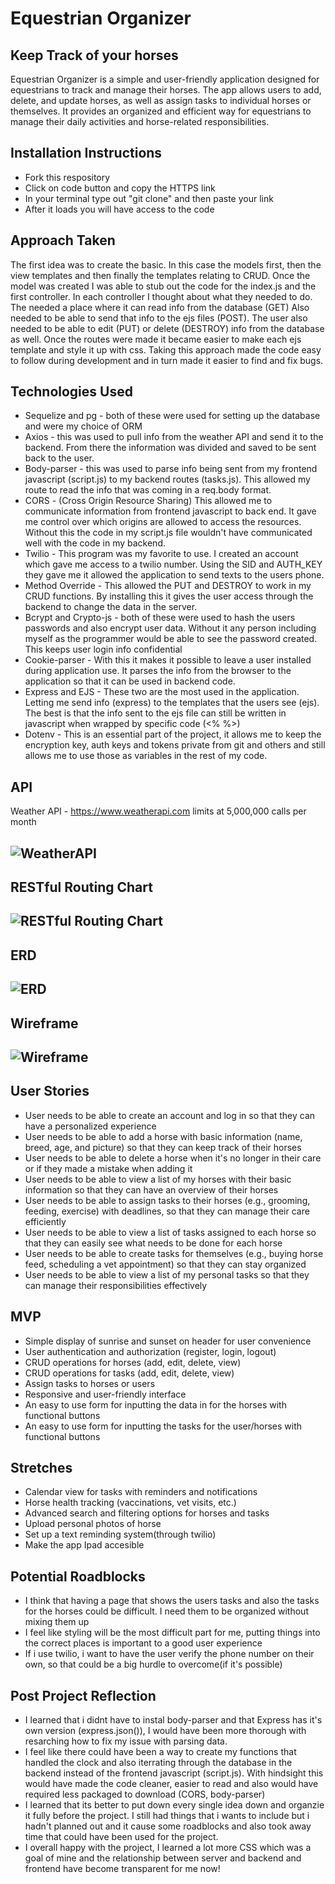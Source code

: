 # Equestrian Organizer

## Keep Track of your horses
Equestrian Organizer is a simple and user-friendly application designed for equestrians to track and manage their horses. The app allows users to add, delete, and update horses, as well as assign tasks to individual horses or themselves. It provides an organized and efficient way for equestrians to manage their daily activities and horse-related responsibilities.

## Installation Instructions
* Fork this respository
* Click on code button and copy the HTTPS link
* In your terminal type out "git clone" and then paste your link
* After it loads you will have access to the code

## Approach Taken

The first idea was to create the basic. In this case the models first, then the view templates and then finally the templates relating to CRUD.
Once the model was created I was able to stub out the code for the index.js and the first controller. In each controller I thought about what they needed to do. The needed a place where it can read info from the database (GET) Also needed to be able to send that info to the ejs files (POST). The user also needed to be able to edit (PUT) or delete (DESTROY) info from the database as well. Once the routes were made it became easier to make each ejs template and style it up with css. Taking this approach made the code easy to follow during development and in turn made it easier to find and fix bugs. 

## Technologies Used 
* Sequelize and pg - both of these were used for setting up the database and were my choice of ORM
* Axios - this was used to pull info from the weather API and send it to the backend. From there the information was divided and saved to be sent back to the user.
* Body-parser - this was used to parse info being sent from my frontend javascript (script.js) to my backend routes (tasks.js). This allowed my route to read the info that was coming in a req.body format.
* CORS - (Cross Origin Resource Sharing) This allowed me to communicate information from frontend javascript to back end. It gave me control over which origins are allowed to access the resources. Without this the code in my script.js file wouldn't have communicated well with the code in my backend.
* Twilio - This program was my favorite to use. I created an account which gave me access to a twilio number. Using the SID and AUTH_KEY they gave me it allowed the application to send texts to the users phone. 
* Method Override - This allowed the PUT and DESTROY to work in my CRUD functions. By installing this it gives the user access through the backend to change the data in the server.
* Bcrypt and Crypto-js - both of these were used to hash the users passwords and also encrypt user data. Without it any person including myself as the programmer would be able to see the password created. This keeps user login info confidential
* Cookie-parser - With this it makes it possible to leave a user installed during application use. It parses the info from the browser to the application so that it can be used in backend code.
* Express and EJS - These two are the most used in the application. Letting me send info (express) to the templates that the users see (ejs). The best is that the info sent to the ejs file can still be written in javascript when wrapped by specific code (<% %>)
* Dotenv - This is an essential part of the project, it allows me to keep the encryption key, auth keys and tokens private from git and others and still allows me to use those as variables in the rest of my code.

## API

Weather API - https://www.weatherapi.com
limits at 5,000,000 calls per month

![WeatherAPI](./images/weatherAPI.png)
---
## RESTful Routing Chart
![RESTful Routing Chart](./images/Restful.png)
---
## ERD
![ERD](./images/erd.png)
---
## Wireframe
![Wireframe](./images/wireframe.png)
---
## User Stories
* User needs to be able to create an account and log in so that they can have a personalized experience
* User needs to be able to add a horse with basic information (name, breed, age, and picture) so that they can keep track of their horses
* User needs to be able to delete a horse when it's no longer in their care or if they made a mistake when adding it
* User needs to be able to view a list of my horses with their basic information so that they can have an overview of their horses
* User needs to be able to assign tasks to their horses (e.g., grooming, feeding, exercise) with deadlines, so that they can manage their care efficiently
* User needs to be able to view a list of tasks assigned to each horse so that they can easily see what needs to be done for each horse
* User needs to be able to create tasks for themselves (e.g., buying horse feed, scheduling a vet appointment) so that they can stay organized
* User needs to be able to view a list of my personal tasks so that they can manage their responsibilities effectively
## MVP
* Simple display of sunrise and sunset on header for user convenience
* User authentication and authorization (register, login, logout)
* CRUD operations for horses (add, edit, delete, view)
* CRUD operations for tasks (add, edit, delete, view)
* Assign tasks to horses or users
* Responsive and user-friendly interface
* An easy to use form for inputting the data in for the horses with functional buttons
* An easy to use form for inputting the tasks for the user/horses with functional buttons
## Stretches
* Calendar view for tasks with reminders and notifications
* Horse health tracking (vaccinations, vet visits, etc.)
* Advanced search and filtering options for horses and tasks
* Upload personal photos of horse
* Set up a text reminding system(through twilio)
* Make the app Ipad accesible
## Potential Roadblocks
* I think that having a page that shows the users tasks and also the tasks for the horses could be difficult. I need them to be organized without mixing them up
* I feel like styling will be the most difficult part for me, putting things into the correct places is important to a good user experience
* If i use twilio, i want to have the user verify the phone number on their own, so that could be a big hurdle to overcome(if it's possible)
## Post Project Reflection
* I learned that i didnt have to instal body-parser and that Express has it's own version (express.json()), I would have been more thorough with resarching how to fix my issue with parsing data.
* I feel like there could have been a way to create my functions that handled the clock and also iterrating through the database in the backend instead of the frontend javascript (script.js). With hindsight this would have made the code cleaner, easier to read and also would have required less packaged to download (CORS, body-parser)
* I learned that its better to put down every single idea down and organzie it fully before the project. I still had things that i wants to include but i hadn't planned out and it cause some roadblocks and also took away time that could have been used for the project.
* I overall happy with the project, I learned a lot more CSS which was a goal of mine and the relationship between server and backend and frontend have become transparent for me now!
